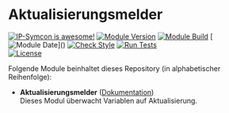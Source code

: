 # Aktualisierungsmelder


[![IP-Symcon is awesome!](https://img.shields.io/badge/IP--Symcon-6.1-blue.svg)](https://www.symcon.de)
[![Module Version](https://img.shields.io/badge/Module_Version-1.0-blue.svg)]()
[![Module Build](https://img.shields.io/badge/Module_Build-3-blue.svg)]()
[![Module Date](https://img.shields.io/badge/Module_Date-20231014_(14.10.2023)-blue.svg)]()  
[![Check Style](https://github.com/ubittner/Aktualisierungsmelder/workflows/Check%20Style/badge.svg)](https://github.com/ubittner/Aktualisierungsmelder/actions)
[![Run Tests](https://github.com/ubittner/Aktualisierungsmelder/workflows/Run%20Tests/badge.svg)](https://github.com/ubittner/Aktualisierungsmelder/actions)  
[![License](https://img.shields.io/badge/License-CC%20BY--NC--SA%204.0-green.svg)](https://creativecommons.org/licenses/by-nc-sa/4.0/)

Folgende Module beinhaltet dieses Repository (in alphabetischer Reihenfolge):

- __Aktualisierungsmelder__ ([Dokumentation](Aktualisierungsmelder))  
  Dieses Modul überwacht Variablen auf Aktualisierung.